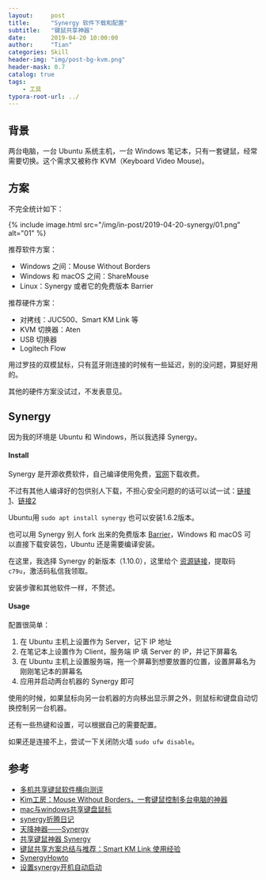 ```yaml
---
layout:     post
title:      "Synergy 软件下载和配置"
subtitle:   "键鼠共享神器"
date:       2019-04-20 10:00:00
author:     "Tian"
categories: Skill
header-img: "img/post-bg-kvm.png"
header-mask: 0.7
catalog: true
tags:
    - 工具
typora-root-url: ../
---
```


## 背景

两台电脑，一台 Ubuntu 系统主机，一台 Windows 笔记本，只有一套键鼠，经常需要切换。这个需求又被称作 KVM（Keyboard Video Mouse)。

## 方案

不完全统计如下：

{% include image.html src="/img/in-post/2019-04-20-synergy/01.png" alt="01" %}

推荐软件方案：

- Windows 之间：Mouse Without Borders
- Windows 和 macOS 之间：ShareMouse
- Linux：Synergy 或者它的免费版本 Barrier

推荐硬件方案：

- 对拷线：JUC500、Smart KM Link 等
- KVM 切换器：Aten
- USB 切换器
- Logitech Flow

用过罗技的双模鼠标，只有蓝牙刚连接的时候有一些延迟，别的没问题，算挺好用的。

其他的硬件方案没试过，不发表意见。

## Synergy

因为我的环境是 Ubuntu 和 Windows，所以我选择 Synergy。

#### Install

Synergy 是开源收费软件，自己编译使用免费，[官网](<https://symless.com/synergy>)下载收费。

不过有其他人编译好的包供别人下载，不担心安全问题的的话可以试一试：[链接1](<https://brahma-dev.github.io/synergy-stable-builds/>)、[链接2](<https://sourceforge.net/projects/synergy-stable-builds/>)

Ubuntu用 `sudo apt install synergy` 也可以安装1.6.2版本。

也可以用 Synergy 别人 fork 出来的免费版本 [Barrier](<https://github.com/debauchee/barrier>)，Windows 和 macOS 可以直接下载安装包，Ubuntu 还是需要编译安装。

在这里，我选择 Synergy 的新版本（1.10.0），这里给个 [资源链接](https://pan.baidu.com/s/12-vQLlVoIq89wV3d7nBS4A)，提取码 `c79u`，激活码私信我领取。

安装步骤和其他软件一样，不赘述。

#### Usage

配置很简单：

1. 在 Ubuntu 主机上设置作为 Server，记下 IP 地址
2. 在笔记本上设置作为 Client，服务端 IP 填 Server 的 IP，并记下屏幕名
3. 在 Ubuntu 主机上设置服务端，拖一个屏幕到想要放置的位置，设置屏幕名为刚刚笔记本的屏幕名
4. 应用并启动两台机器的 Synergy 即可

使用的时候，如果鼠标向另一台机器的方向移出显示屏之外，则鼠标和键盘自动切换控制另一台机器。

还有一些热键和设置，可以根据自己的需要配置。

如果还是连接不上，尝试一下关闭防火墙 `sudo ufw disable`。

## 参考

- [多机共享键鼠软件横向测评](<http://blog.shrp.me/Multi-Computer-Mouse-and-Keyboard-sharing.html>)
- [Kim工房：Mouse Without Borders，一套键鼠控制多台电脑的神器](<https://post.smzdm.com/p/642130/>)
- [mac与windows共享键盘鼠标](<https://www.jianshu.com/p/f1da68ac5413>)
- [synergy折腾日记](<https://www.52pojie.cn/thread-719088-1-1.html>)
- [天降神器——Synergy](<https://blog.csdn.net/weixin_41995979/article/details/81990179>)
- [共享键鼠神器 Synergy](<http://wulc.me/2018/03/31/%E5%85%B1%E4%BA%AB%E9%94%AE%E9%BC%A0%E7%A5%9E%E5%99%A8%20Synergy/>)
- [键鼠共享方案总结与推荐：Smart KM Link 使用经验](<https://post.smzdm.com/p/343668/>)
- [SynergyHowto](https://help.ubuntu.com/community/SynergyHowto)
- [设置synergy开机自动启动](<http://guaneryu.com/blog/?p=379>)

